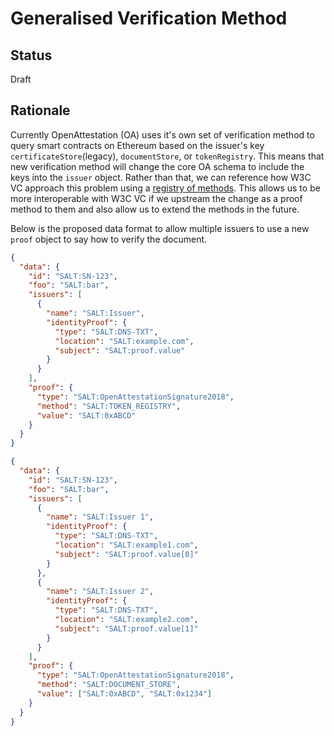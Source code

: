 # Generalised Verification Method

## Status

Draft

## Rationale

Currently OpenAttestation (OA) uses it's own set of verification method to query smart contracts on Ethereum based on the issuer's key `certificateStore`(legacy), `documentStore`, or `tokenRegistry`. This means that new verification method will change the core OA schema to include the keys into the `issuer` object. Rather than that, we can reference how W3C VC approach this problem using a [registry of methods](https://w3c-ccg.github.io/vc-extension-registry/). This allows us to be more interoperable with W3C VC if we upstream the change as a proof method to them and also allow us to extend the methods in the future.

Below is the proposed data format to allow multiple issuers to use a new `proof` object to say how to verify the document.

```json
{
  "data": {
    "id": "SALT:SN-123",
    "foo": "SALT:bar",
    "issuers": [
      {
        "name": "SALT:Issuer",
        "identityProof": {
          "type": "SALT:DNS-TXT",
          "location": "SALT:example.com",
          "subject": "SALT:proof.value"
        }
      }
    ],
    "proof": {
      "type": "SALT:OpenAttestationSignature2018",
      "method": "SALT:TOKEN_REGISTRY",
      "value": "SALT:0xABCD"
    }
  }
}
```

```json
{
  "data": {
    "id": "SALT:SN-123",
    "foo": "SALT:bar",
    "issuers": [
      {
        "name": "SALT:Issuer 1",
        "identityProof": {
          "type": "SALT:DNS-TXT",
          "location": "SALT:example1.com",
          "subject": "SALT:proof.value[0]"
        }
      },
      {
        "name": "SALT:Issuer 2",
        "identityProof": {
          "type": "SALT:DNS-TXT",
          "location": "SALT:example2.com",
          "subject": "SALT:proof.value[1]"
        }
      }
    ],
    "proof": {
      "type": "SALT:OpenAttestationSignature2018",
      "method": "SALT:DOCUMENT_STORE",
      "value": ["SALT:0xABCD", "SALT:0x1234"]
    }
  }
}
```
